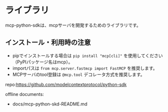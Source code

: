 

# ライブラリ

mcp-python-sdkは、mcpサーバを開発するためのライブラリです。

## インストール・利用時の注意

- pipでインストールする場合は `pip install "mcp[cli]"` を使用してください（PyPIパッケージ名はmcp）。
- importパスは `from mcp.server.fastmcp import FastMCP` を推奨します。
- MCPサーバのtool登録は `@mcp.tool` デコレータ方式を推奨します。

repo:https://github.com/modelcontextprotocol/python-sdk

offline documents:
 - docs/mcp-python-skd-README.md
